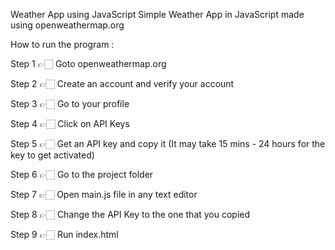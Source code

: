 Weather App using JavaScript
Simple Weather App in JavaScript made using openweathermap.org

How to run the program :

Step 1 👉🏻 Goto openweathermap.org

Step 2 👉🏻 Create an account and verify your account

Step 3 👉🏻 Go to your profile

Step 4 👉🏻 Click on API Keys

Step 5 👉🏻 Get an API key and copy it (It may take 15 mins - 24 hours for the key to get activated)

Step 6 👉🏻 Go to the project folder

Step 7 👉🏻 Open main.js file in any text editor

Step 8 👉🏻 Change the API Key to the one that you copied

Step 9 👉🏻 Run index.html
